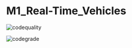 # M1_Real-Time_Vehicles



![codequality](https://www.code-inspector.com/project/27885/score/svg)

![codegrade](https://www.code-inspector.com/project/27885/status/svg)

